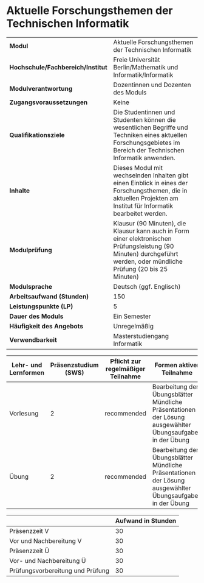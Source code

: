 # Aktuelle Forschungsthemen der Technischen Informatik
|                                    |   |
|------------------------------------|---|
|**Modul**                           | Aktuelle Forschungsthemen der Technischen Informatik |
|**Hochschule/Fachbereich/Institut** | Freie Universität Berlin/Mathematik und Informatik/Informatik |
|**Modulverantwortung**              | Dozentinnen und Dozenten des Moduls |
|**Zugangsvoraussetzungen**          | Keine |
|**Qualifikationsziele**             | Die Studentinnen und Studenten können die wesentlichen Begriffe und Techniken eines aktuellen Forschungsgebietes im Bereich der Technischen Informatik anwenden. |
|**Inhalte**                         | Dieses Modul mit wechselnden Inhalten gibt einen Einblick in eines der Forschungsthemen, die in aktuellen Projekten am Institut für Informatik bearbeitet werden. |
|**Modulprüfung**                    | Klausur (90 Minuten), die Klausur kann auch in Form einer elektronischen Prüfungsleistung (90 Minuten) durchgeführt werden, oder mündliche Prüfung (20 bis 25 Minuten) |
|**Modulsprache**                    | Deutsch (ggf. Englisch) |
|**Arbeitsaufwand (Stunden)**        | 150 |
|**Leistungspunkte (LP)**            | 5 |
|**Dauer des Moduls**                | Ein Semester |
|**Häufigkeit des Angebots**         | Unregelmäßig |
|**Verwendbarkeit**                  | Masterstudiengang Informatik |

| Lehr- und Lernformen | Präsenzstudium <br> (SWS) | Pflicht zur regelmäßiger Teilnahme | Formen aktiver Teilnahme |
| ---------------------|---------------------------|------------------------------------|------------------------- |
| Vorlesung            | 2                         | recommended                        | Bearbeitung der Übungsblätter<br>Mündliche Präsentationen der Lösung ausgewählter Übungsaufgaben in der Übung |
| Übung                | 2                         | recommended                        | Bearbeitung der Übungsblätter<br>Mündliche Präsentationen der Lösung ausgewählter Übungsaufgaben in der Übung |

|   | Aufwand in Stunden |
| - |--------------------|
| Präsenzzeit V                            | 30    |
| Vor und Nachbereitung V                  | 30    |
| Präsenzzeit Ü                            | 30    |
| Vor- und Nachbereitung Ü                 | 30    |
| Prüfungsvorbereitung und Prüfung         | 30    |
